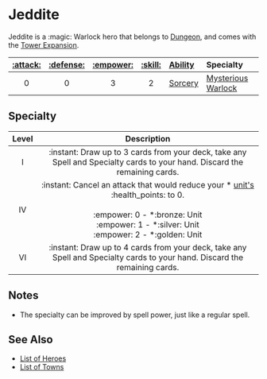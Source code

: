 # Jeddite

Jeddite is a :magic: Warlock hero that belongs to [Dungeon](../towns/dungeon.md), and comes with the [Tower Expansion](../content.md).

| [:attack:](../statistics/attack.md) | [:defense:](../statistics/defense.md) | [:empower:](../statistics/power.md) | [:skill:](../statistics/knowledge.md) | [Ability](../abilities/index.md) | Specialty |
| :---: | :---: | :---: | :---: | :--- | :--- |
| 0 | 0 | 3 | 2 | [Sorcery](../abilities/sorcery.md) | [Mysterious Warlock](#specialty) |


## Specialty

| Level | Description |
| :---: | :---: |
| Ⅰ | :instant: Draw up to 3 cards from your deck, take any Spell and Specialty cards to your hand. Discard the remaining cards. |
| Ⅳ | :instant: Cancel an attack that would reduce your \* [unit's](../units/index.md) :health_points: to 0.<br><br> :empower: 0 - \*:bronze: Unit<br>:empower: 1 - \*:silver: Unit<br>:empower: 2 - \*:golden: Unit |
| Ⅵ | :instant: Draw up to 4 cards from your deck, take any Spell and Specialty cards to your hand. Discard the remaining cards. |


## Notes

- The specialty can be improved by spell power, just like a regular spell.


## See Also

- [List of Heroes](index.md)
- [List of Towns](../towns/index.md)